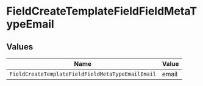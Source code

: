 # FieldCreateTemplateFieldFieldMetaTypeEmail


## Values

| Name                                              | Value                                             |
| ------------------------------------------------- | ------------------------------------------------- |
| `FieldCreateTemplateFieldFieldMetaTypeEmailEmail` | email                                             |